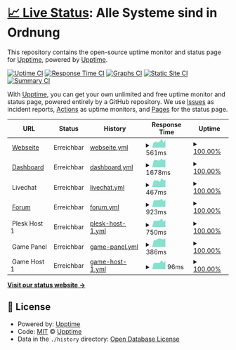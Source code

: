 # [📈 Live Status](https://status.whatthehost.de): <!--live status--> **Alle Systeme sind in Ordnung**

This repository contains the open-source uptime monitor and status page for [Upptime](https://upptime.js.org), powered by [Upptime](https://github.com/upptime/upptime).

[![Uptime CI](https://github.com/WhatTheHost-Dev/Status/workflows/Uptime%20CI/badge.svg)](https://github.com/WhatTheHost-Dev/Status/actions?query=workflow%3A%22Uptime+CI%22)
[![Response Time CI](https://github.com/WhatTheHost-Dev/Status/workflows/Response%20Time%20CI/badge.svg)](https://github.com/WhatTheHost-Dev/Status/actions?query=workflow%3A%22Response+Time+CI%22)
[![Graphs CI](https://github.com/WhatTheHost-Dev/Status/workflows/Graphs%20CI/badge.svg)](https://github.com/WhatTheHost-Dev/Status/actions?query=workflow%3A%22Graphs+CI%22)
[![Static Site CI](https://github.com/WhatTheHost-Dev/Status/workflows/Static%20Site%20CI/badge.svg)](https://github.com/WhatTheHost-Dev/Status/actions?query=workflow%3A%22Static+Site+CI%22)
[![Summary CI](https://github.com/WhatTheHost-Dev/Status/workflows/Summary%20CI/badge.svg)](https://github.com/WhatTheHost-Dev/Status/actions?query=workflow%3A%22Summary+CI%22)

With [Upptime](https://upptime.js.org), you can get your own unlimited and free uptime monitor and status page, powered entirely by a GitHub repository. We use [Issues](https://github.com/upptime/upptime/issues) as incident reports, [Actions](https://github.com/WhatTheHost-Dev/Status/actions) as uptime monitors, and [Pages](https://status.whatthehost.de) for the status page.

<!--start: status pages-->
<!-- This summary is generated by Upptime (https://github.com/upptime/upptime) -->
<!-- Do not edit this manually, your changes will be overwritten -->
<!-- prettier-ignore -->
| URL | Status | History | Response Time | Uptime |
| --- | ------ | ------- | ------------- | ------ |
| <img alt="" src="https://www.whatthehost.de/assets/favicons/favicon-192.png" height="13"> [Webseite](https://www.whatthehost.de) | Erreichbar | [webseite.yml](https://github.com/WhatTheHost-Dev/Status/commits/HEAD/history/webseite.yml) | <details><summary><img alt="Response time graph" src="./graphs/webseite/response-time-week.png" height="20"> 561ms</summary><br><a href="https://status.whatthehost.de/history/webseite"><img alt="Response time 660" src="https://img.shields.io/endpoint?url=https%3A%2F%2Fraw.githubusercontent.com%2FWhatTheHost-Dev%2FStatus%2FHEAD%2Fapi%2Fwebseite%2Fresponse-time.json"></a><br><a href="https://status.whatthehost.de/history/webseite"><img alt="24-hour response time 717" src="https://img.shields.io/endpoint?url=https%3A%2F%2Fraw.githubusercontent.com%2FWhatTheHost-Dev%2FStatus%2FHEAD%2Fapi%2Fwebseite%2Fresponse-time-day.json"></a><br><a href="https://status.whatthehost.de/history/webseite"><img alt="7-day response time 561" src="https://img.shields.io/endpoint?url=https%3A%2F%2Fraw.githubusercontent.com%2FWhatTheHost-Dev%2FStatus%2FHEAD%2Fapi%2Fwebseite%2Fresponse-time-week.json"></a><br><a href="https://status.whatthehost.de/history/webseite"><img alt="30-day response time 602" src="https://img.shields.io/endpoint?url=https%3A%2F%2Fraw.githubusercontent.com%2FWhatTheHost-Dev%2FStatus%2FHEAD%2Fapi%2Fwebseite%2Fresponse-time-month.json"></a><br><a href="https://status.whatthehost.de/history/webseite"><img alt="1-year response time 660" src="https://img.shields.io/endpoint?url=https%3A%2F%2Fraw.githubusercontent.com%2FWhatTheHost-Dev%2FStatus%2FHEAD%2Fapi%2Fwebseite%2Fresponse-time-year.json"></a></details> | <details><summary><a href="https://status.whatthehost.de/history/webseite">100.00%</a></summary><a href="https://status.whatthehost.de/history/webseite"><img alt="All-time uptime 99.97%" src="https://img.shields.io/endpoint?url=https%3A%2F%2Fraw.githubusercontent.com%2FWhatTheHost-Dev%2FStatus%2FHEAD%2Fapi%2Fwebseite%2Fuptime.json"></a><br><a href="https://status.whatthehost.de/history/webseite"><img alt="24-hour uptime 100.00%" src="https://img.shields.io/endpoint?url=https%3A%2F%2Fraw.githubusercontent.com%2FWhatTheHost-Dev%2FStatus%2FHEAD%2Fapi%2Fwebseite%2Fuptime-day.json"></a><br><a href="https://status.whatthehost.de/history/webseite"><img alt="7-day uptime 100.00%" src="https://img.shields.io/endpoint?url=https%3A%2F%2Fraw.githubusercontent.com%2FWhatTheHost-Dev%2FStatus%2FHEAD%2Fapi%2Fwebseite%2Fuptime-week.json"></a><br><a href="https://status.whatthehost.de/history/webseite"><img alt="30-day uptime 99.79%" src="https://img.shields.io/endpoint?url=https%3A%2F%2Fraw.githubusercontent.com%2FWhatTheHost-Dev%2FStatus%2FHEAD%2Fapi%2Fwebseite%2Fuptime-month.json"></a><br><a href="https://status.whatthehost.de/history/webseite"><img alt="1-year uptime 99.97%" src="https://img.shields.io/endpoint?url=https%3A%2F%2Fraw.githubusercontent.com%2FWhatTheHost-Dev%2FStatus%2FHEAD%2Fapi%2Fwebseite%2Fuptime-year.json"></a></details>
| <img alt="" src="https://www.whatthehost.de/assets/favicons/favicon-192.png" height="13"> [Dashboard](https://dashboard.whatthehost.de) | Erreichbar | [dashboard.yml](https://github.com/WhatTheHost-Dev/Status/commits/HEAD/history/dashboard.yml) | <details><summary><img alt="Response time graph" src="./graphs/dashboard/response-time-week.png" height="20"> 1678ms</summary><br><a href="https://status.whatthehost.de/history/dashboard"><img alt="Response time 1030" src="https://img.shields.io/endpoint?url=https%3A%2F%2Fraw.githubusercontent.com%2FWhatTheHost-Dev%2FStatus%2FHEAD%2Fapi%2Fdashboard%2Fresponse-time.json"></a><br><a href="https://status.whatthehost.de/history/dashboard"><img alt="24-hour response time 1832" src="https://img.shields.io/endpoint?url=https%3A%2F%2Fraw.githubusercontent.com%2FWhatTheHost-Dev%2FStatus%2FHEAD%2Fapi%2Fdashboard%2Fresponse-time-day.json"></a><br><a href="https://status.whatthehost.de/history/dashboard"><img alt="7-day response time 1678" src="https://img.shields.io/endpoint?url=https%3A%2F%2Fraw.githubusercontent.com%2FWhatTheHost-Dev%2FStatus%2FHEAD%2Fapi%2Fdashboard%2Fresponse-time-week.json"></a><br><a href="https://status.whatthehost.de/history/dashboard"><img alt="30-day response time 1443" src="https://img.shields.io/endpoint?url=https%3A%2F%2Fraw.githubusercontent.com%2FWhatTheHost-Dev%2FStatus%2FHEAD%2Fapi%2Fdashboard%2Fresponse-time-month.json"></a><br><a href="https://status.whatthehost.de/history/dashboard"><img alt="1-year response time 1030" src="https://img.shields.io/endpoint?url=https%3A%2F%2Fraw.githubusercontent.com%2FWhatTheHost-Dev%2FStatus%2FHEAD%2Fapi%2Fdashboard%2Fresponse-time-year.json"></a></details> | <details><summary><a href="https://status.whatthehost.de/history/dashboard">100.00%</a></summary><a href="https://status.whatthehost.de/history/dashboard"><img alt="All-time uptime 99.98%" src="https://img.shields.io/endpoint?url=https%3A%2F%2Fraw.githubusercontent.com%2FWhatTheHost-Dev%2FStatus%2FHEAD%2Fapi%2Fdashboard%2Fuptime.json"></a><br><a href="https://status.whatthehost.de/history/dashboard"><img alt="24-hour uptime 100.00%" src="https://img.shields.io/endpoint?url=https%3A%2F%2Fraw.githubusercontent.com%2FWhatTheHost-Dev%2FStatus%2FHEAD%2Fapi%2Fdashboard%2Fuptime-day.json"></a><br><a href="https://status.whatthehost.de/history/dashboard"><img alt="7-day uptime 100.00%" src="https://img.shields.io/endpoint?url=https%3A%2F%2Fraw.githubusercontent.com%2FWhatTheHost-Dev%2FStatus%2FHEAD%2Fapi%2Fdashboard%2Fuptime-week.json"></a><br><a href="https://status.whatthehost.de/history/dashboard"><img alt="30-day uptime 99.83%" src="https://img.shields.io/endpoint?url=https%3A%2F%2Fraw.githubusercontent.com%2FWhatTheHost-Dev%2FStatus%2FHEAD%2Fapi%2Fdashboard%2Fuptime-month.json"></a><br><a href="https://status.whatthehost.de/history/dashboard"><img alt="1-year uptime 99.98%" src="https://img.shields.io/endpoint?url=https%3A%2F%2Fraw.githubusercontent.com%2FWhatTheHost-Dev%2FStatus%2FHEAD%2Fapi%2Fdashboard%2Fuptime-year.json"></a></details>
| <img alt="" src="https://www.whatthehost.de/assets/favicons/favicon-192.png" height="13"> Livechat | Erreichbar | [livechat.yml](https://github.com/WhatTheHost-Dev/Status/commits/HEAD/history/livechat.yml) | <details><summary><img alt="Response time graph" src="./graphs/livechat/response-time-week.png" height="20"> 467ms</summary><br><a href="https://status.whatthehost.de/history/livechat"><img alt="Response time 565" src="https://img.shields.io/endpoint?url=https%3A%2F%2Fraw.githubusercontent.com%2FWhatTheHost-Dev%2FStatus%2FHEAD%2Fapi%2Flivechat%2Fresponse-time.json"></a><br><a href="https://status.whatthehost.de/history/livechat"><img alt="24-hour response time 499" src="https://img.shields.io/endpoint?url=https%3A%2F%2Fraw.githubusercontent.com%2FWhatTheHost-Dev%2FStatus%2FHEAD%2Fapi%2Flivechat%2Fresponse-time-day.json"></a><br><a href="https://status.whatthehost.de/history/livechat"><img alt="7-day response time 467" src="https://img.shields.io/endpoint?url=https%3A%2F%2Fraw.githubusercontent.com%2FWhatTheHost-Dev%2FStatus%2FHEAD%2Fapi%2Flivechat%2Fresponse-time-week.json"></a><br><a href="https://status.whatthehost.de/history/livechat"><img alt="30-day response time 429" src="https://img.shields.io/endpoint?url=https%3A%2F%2Fraw.githubusercontent.com%2FWhatTheHost-Dev%2FStatus%2FHEAD%2Fapi%2Flivechat%2Fresponse-time-month.json"></a><br><a href="https://status.whatthehost.de/history/livechat"><img alt="1-year response time 565" src="https://img.shields.io/endpoint?url=https%3A%2F%2Fraw.githubusercontent.com%2FWhatTheHost-Dev%2FStatus%2FHEAD%2Fapi%2Flivechat%2Fresponse-time-year.json"></a></details> | <details><summary><a href="https://status.whatthehost.de/history/livechat">100.00%</a></summary><a href="https://status.whatthehost.de/history/livechat"><img alt="All-time uptime 99.99%" src="https://img.shields.io/endpoint?url=https%3A%2F%2Fraw.githubusercontent.com%2FWhatTheHost-Dev%2FStatus%2FHEAD%2Fapi%2Flivechat%2Fuptime.json"></a><br><a href="https://status.whatthehost.de/history/livechat"><img alt="24-hour uptime 100.00%" src="https://img.shields.io/endpoint?url=https%3A%2F%2Fraw.githubusercontent.com%2FWhatTheHost-Dev%2FStatus%2FHEAD%2Fapi%2Flivechat%2Fuptime-day.json"></a><br><a href="https://status.whatthehost.de/history/livechat"><img alt="7-day uptime 100.00%" src="https://img.shields.io/endpoint?url=https%3A%2F%2Fraw.githubusercontent.com%2FWhatTheHost-Dev%2FStatus%2FHEAD%2Fapi%2Flivechat%2Fuptime-week.json"></a><br><a href="https://status.whatthehost.de/history/livechat"><img alt="30-day uptime 99.88%" src="https://img.shields.io/endpoint?url=https%3A%2F%2Fraw.githubusercontent.com%2FWhatTheHost-Dev%2FStatus%2FHEAD%2Fapi%2Flivechat%2Fuptime-month.json"></a><br><a href="https://status.whatthehost.de/history/livechat"><img alt="1-year uptime 99.99%" src="https://img.shields.io/endpoint?url=https%3A%2F%2Fraw.githubusercontent.com%2FWhatTheHost-Dev%2FStatus%2FHEAD%2Fapi%2Flivechat%2Fuptime-year.json"></a></details>
| <img alt="" src="https://www.whatthehost.de/assets/favicons/favicon-192.png" height="13"> [Forum](https://community.whatthehost.de) | Erreichbar | [forum.yml](https://github.com/WhatTheHost-Dev/Status/commits/HEAD/history/forum.yml) | <details><summary><img alt="Response time graph" src="./graphs/forum/response-time-week.png" height="20"> 923ms</summary><br><a href="https://status.whatthehost.de/history/forum"><img alt="Response time 743" src="https://img.shields.io/endpoint?url=https%3A%2F%2Fraw.githubusercontent.com%2FWhatTheHost-Dev%2FStatus%2FHEAD%2Fapi%2Fforum%2Fresponse-time.json"></a><br><a href="https://status.whatthehost.de/history/forum"><img alt="24-hour response time 1010" src="https://img.shields.io/endpoint?url=https%3A%2F%2Fraw.githubusercontent.com%2FWhatTheHost-Dev%2FStatus%2FHEAD%2Fapi%2Fforum%2Fresponse-time-day.json"></a><br><a href="https://status.whatthehost.de/history/forum"><img alt="7-day response time 923" src="https://img.shields.io/endpoint?url=https%3A%2F%2Fraw.githubusercontent.com%2FWhatTheHost-Dev%2FStatus%2FHEAD%2Fapi%2Fforum%2Fresponse-time-week.json"></a><br><a href="https://status.whatthehost.de/history/forum"><img alt="30-day response time 707" src="https://img.shields.io/endpoint?url=https%3A%2F%2Fraw.githubusercontent.com%2FWhatTheHost-Dev%2FStatus%2FHEAD%2Fapi%2Fforum%2Fresponse-time-month.json"></a><br><a href="https://status.whatthehost.de/history/forum"><img alt="1-year response time 743" src="https://img.shields.io/endpoint?url=https%3A%2F%2Fraw.githubusercontent.com%2FWhatTheHost-Dev%2FStatus%2FHEAD%2Fapi%2Fforum%2Fresponse-time-year.json"></a></details> | <details><summary><a href="https://status.whatthehost.de/history/forum">100.00%</a></summary><a href="https://status.whatthehost.de/history/forum"><img alt="All-time uptime 99.98%" src="https://img.shields.io/endpoint?url=https%3A%2F%2Fraw.githubusercontent.com%2FWhatTheHost-Dev%2FStatus%2FHEAD%2Fapi%2Fforum%2Fuptime.json"></a><br><a href="https://status.whatthehost.de/history/forum"><img alt="24-hour uptime 100.00%" src="https://img.shields.io/endpoint?url=https%3A%2F%2Fraw.githubusercontent.com%2FWhatTheHost-Dev%2FStatus%2FHEAD%2Fapi%2Fforum%2Fuptime-day.json"></a><br><a href="https://status.whatthehost.de/history/forum"><img alt="7-day uptime 100.00%" src="https://img.shields.io/endpoint?url=https%3A%2F%2Fraw.githubusercontent.com%2FWhatTheHost-Dev%2FStatus%2FHEAD%2Fapi%2Fforum%2Fuptime-week.json"></a><br><a href="https://status.whatthehost.de/history/forum"><img alt="30-day uptime 99.83%" src="https://img.shields.io/endpoint?url=https%3A%2F%2Fraw.githubusercontent.com%2FWhatTheHost-Dev%2FStatus%2FHEAD%2Fapi%2Fforum%2Fuptime-month.json"></a><br><a href="https://status.whatthehost.de/history/forum"><img alt="1-year uptime 99.98%" src="https://img.shields.io/endpoint?url=https%3A%2F%2Fraw.githubusercontent.com%2FWhatTheHost-Dev%2FStatus%2FHEAD%2Fapi%2Fforum%2Fuptime-year.json"></a></details>
| <img alt="" src="https://www.whatthehost.de/assets/favicons/favicon-192.png" height="13"> Plesk Host 1 | Erreichbar | [plesk-host-1.yml](https://github.com/WhatTheHost-Dev/Status/commits/HEAD/history/plesk-host-1.yml) | <details><summary><img alt="Response time graph" src="./graphs/plesk-host-1/response-time-week.png" height="20"> 750ms</summary><br><a href="https://status.whatthehost.de/history/plesk-host-1"><img alt="Response time 906" src="https://img.shields.io/endpoint?url=https%3A%2F%2Fraw.githubusercontent.com%2FWhatTheHost-Dev%2FStatus%2FHEAD%2Fapi%2Fplesk-host-1%2Fresponse-time.json"></a><br><a href="https://status.whatthehost.de/history/plesk-host-1"><img alt="24-hour response time 801" src="https://img.shields.io/endpoint?url=https%3A%2F%2Fraw.githubusercontent.com%2FWhatTheHost-Dev%2FStatus%2FHEAD%2Fapi%2Fplesk-host-1%2Fresponse-time-day.json"></a><br><a href="https://status.whatthehost.de/history/plesk-host-1"><img alt="7-day response time 750" src="https://img.shields.io/endpoint?url=https%3A%2F%2Fraw.githubusercontent.com%2FWhatTheHost-Dev%2FStatus%2FHEAD%2Fapi%2Fplesk-host-1%2Fresponse-time-week.json"></a><br><a href="https://status.whatthehost.de/history/plesk-host-1"><img alt="30-day response time 912" src="https://img.shields.io/endpoint?url=https%3A%2F%2Fraw.githubusercontent.com%2FWhatTheHost-Dev%2FStatus%2FHEAD%2Fapi%2Fplesk-host-1%2Fresponse-time-month.json"></a><br><a href="https://status.whatthehost.de/history/plesk-host-1"><img alt="1-year response time 906" src="https://img.shields.io/endpoint?url=https%3A%2F%2Fraw.githubusercontent.com%2FWhatTheHost-Dev%2FStatus%2FHEAD%2Fapi%2Fplesk-host-1%2Fresponse-time-year.json"></a></details> | <details><summary><a href="https://status.whatthehost.de/history/plesk-host-1">100.00%</a></summary><a href="https://status.whatthehost.de/history/plesk-host-1"><img alt="All-time uptime 99.99%" src="https://img.shields.io/endpoint?url=https%3A%2F%2Fraw.githubusercontent.com%2FWhatTheHost-Dev%2FStatus%2FHEAD%2Fapi%2Fplesk-host-1%2Fuptime.json"></a><br><a href="https://status.whatthehost.de/history/plesk-host-1"><img alt="24-hour uptime 100.00%" src="https://img.shields.io/endpoint?url=https%3A%2F%2Fraw.githubusercontent.com%2FWhatTheHost-Dev%2FStatus%2FHEAD%2Fapi%2Fplesk-host-1%2Fuptime-day.json"></a><br><a href="https://status.whatthehost.de/history/plesk-host-1"><img alt="7-day uptime 100.00%" src="https://img.shields.io/endpoint?url=https%3A%2F%2Fraw.githubusercontent.com%2FWhatTheHost-Dev%2FStatus%2FHEAD%2Fapi%2Fplesk-host-1%2Fuptime-week.json"></a><br><a href="https://status.whatthehost.de/history/plesk-host-1"><img alt="30-day uptime 99.95%" src="https://img.shields.io/endpoint?url=https%3A%2F%2Fraw.githubusercontent.com%2FWhatTheHost-Dev%2FStatus%2FHEAD%2Fapi%2Fplesk-host-1%2Fuptime-month.json"></a><br><a href="https://status.whatthehost.de/history/plesk-host-1"><img alt="1-year uptime 99.99%" src="https://img.shields.io/endpoint?url=https%3A%2F%2Fraw.githubusercontent.com%2FWhatTheHost-Dev%2FStatus%2FHEAD%2Fapi%2Fplesk-host-1%2Fuptime-year.json"></a></details>
| <img alt="" src="https://www.whatthehost.de/assets/favicons/favicon-192.png" height="13"> Game Panel | Erreichbar | [game-panel.yml](https://github.com/WhatTheHost-Dev/Status/commits/HEAD/history/game-panel.yml) | <details><summary><img alt="Response time graph" src="./graphs/game-panel/response-time-week.png" height="20"> 386ms</summary><br><a href="https://status.whatthehost.de/history/game-panel"><img alt="Response time 637" src="https://img.shields.io/endpoint?url=https%3A%2F%2Fraw.githubusercontent.com%2FWhatTheHost-Dev%2FStatus%2FHEAD%2Fapi%2Fgame-panel%2Fresponse-time.json"></a><br><a href="https://status.whatthehost.de/history/game-panel"><img alt="24-hour response time 418" src="https://img.shields.io/endpoint?url=https%3A%2F%2Fraw.githubusercontent.com%2FWhatTheHost-Dev%2FStatus%2FHEAD%2Fapi%2Fgame-panel%2Fresponse-time-day.json"></a><br><a href="https://status.whatthehost.de/history/game-panel"><img alt="7-day response time 386" src="https://img.shields.io/endpoint?url=https%3A%2F%2Fraw.githubusercontent.com%2FWhatTheHost-Dev%2FStatus%2FHEAD%2Fapi%2Fgame-panel%2Fresponse-time-week.json"></a><br><a href="https://status.whatthehost.de/history/game-panel"><img alt="30-day response time 517" src="https://img.shields.io/endpoint?url=https%3A%2F%2Fraw.githubusercontent.com%2FWhatTheHost-Dev%2FStatus%2FHEAD%2Fapi%2Fgame-panel%2Fresponse-time-month.json"></a><br><a href="https://status.whatthehost.de/history/game-panel"><img alt="1-year response time 637" src="https://img.shields.io/endpoint?url=https%3A%2F%2Fraw.githubusercontent.com%2FWhatTheHost-Dev%2FStatus%2FHEAD%2Fapi%2Fgame-panel%2Fresponse-time-year.json"></a></details> | <details><summary><a href="https://status.whatthehost.de/history/game-panel">100.00%</a></summary><a href="https://status.whatthehost.de/history/game-panel"><img alt="All-time uptime 100.00%" src="https://img.shields.io/endpoint?url=https%3A%2F%2Fraw.githubusercontent.com%2FWhatTheHost-Dev%2FStatus%2FHEAD%2Fapi%2Fgame-panel%2Fuptime.json"></a><br><a href="https://status.whatthehost.de/history/game-panel"><img alt="24-hour uptime 100.00%" src="https://img.shields.io/endpoint?url=https%3A%2F%2Fraw.githubusercontent.com%2FWhatTheHost-Dev%2FStatus%2FHEAD%2Fapi%2Fgame-panel%2Fuptime-day.json"></a><br><a href="https://status.whatthehost.de/history/game-panel"><img alt="7-day uptime 100.00%" src="https://img.shields.io/endpoint?url=https%3A%2F%2Fraw.githubusercontent.com%2FWhatTheHost-Dev%2FStatus%2FHEAD%2Fapi%2Fgame-panel%2Fuptime-week.json"></a><br><a href="https://status.whatthehost.de/history/game-panel"><img alt="30-day uptime 100.00%" src="https://img.shields.io/endpoint?url=https%3A%2F%2Fraw.githubusercontent.com%2FWhatTheHost-Dev%2FStatus%2FHEAD%2Fapi%2Fgame-panel%2Fuptime-month.json"></a><br><a href="https://status.whatthehost.de/history/game-panel"><img alt="1-year uptime 100.00%" src="https://img.shields.io/endpoint?url=https%3A%2F%2Fraw.githubusercontent.com%2FWhatTheHost-Dev%2FStatus%2FHEAD%2Fapi%2Fgame-panel%2Fuptime-year.json"></a></details>
| <img alt="" src="https://www.whatthehost.de/assets/favicons/favicon-192.png" height="13"> Game Host 1 | Erreichbar | [game-host-1.yml](https://github.com/WhatTheHost-Dev/Status/commits/HEAD/history/game-host-1.yml) | <details><summary><img alt="Response time graph" src="./graphs/game-host-1/response-time-week.png" height="20"> 96ms</summary><br><a href="https://status.whatthehost.de/history/game-host-1"><img alt="Response time 126" src="https://img.shields.io/endpoint?url=https%3A%2F%2Fraw.githubusercontent.com%2FWhatTheHost-Dev%2FStatus%2FHEAD%2Fapi%2Fgame-host-1%2Fresponse-time.json"></a><br><a href="https://status.whatthehost.de/history/game-host-1"><img alt="24-hour response time 119" src="https://img.shields.io/endpoint?url=https%3A%2F%2Fraw.githubusercontent.com%2FWhatTheHost-Dev%2FStatus%2FHEAD%2Fapi%2Fgame-host-1%2Fresponse-time-day.json"></a><br><a href="https://status.whatthehost.de/history/game-host-1"><img alt="7-day response time 96" src="https://img.shields.io/endpoint?url=https%3A%2F%2Fraw.githubusercontent.com%2FWhatTheHost-Dev%2FStatus%2FHEAD%2Fapi%2Fgame-host-1%2Fresponse-time-week.json"></a><br><a href="https://status.whatthehost.de/history/game-host-1"><img alt="30-day response time 121" src="https://img.shields.io/endpoint?url=https%3A%2F%2Fraw.githubusercontent.com%2FWhatTheHost-Dev%2FStatus%2FHEAD%2Fapi%2Fgame-host-1%2Fresponse-time-month.json"></a><br><a href="https://status.whatthehost.de/history/game-host-1"><img alt="1-year response time 126" src="https://img.shields.io/endpoint?url=https%3A%2F%2Fraw.githubusercontent.com%2FWhatTheHost-Dev%2FStatus%2FHEAD%2Fapi%2Fgame-host-1%2Fresponse-time-year.json"></a></details> | <details><summary><a href="https://status.whatthehost.de/history/game-host-1">100.00%</a></summary><a href="https://status.whatthehost.de/history/game-host-1"><img alt="All-time uptime 100.00%" src="https://img.shields.io/endpoint?url=https%3A%2F%2Fraw.githubusercontent.com%2FWhatTheHost-Dev%2FStatus%2FHEAD%2Fapi%2Fgame-host-1%2Fuptime.json"></a><br><a href="https://status.whatthehost.de/history/game-host-1"><img alt="24-hour uptime 100.00%" src="https://img.shields.io/endpoint?url=https%3A%2F%2Fraw.githubusercontent.com%2FWhatTheHost-Dev%2FStatus%2FHEAD%2Fapi%2Fgame-host-1%2Fuptime-day.json"></a><br><a href="https://status.whatthehost.de/history/game-host-1"><img alt="7-day uptime 100.00%" src="https://img.shields.io/endpoint?url=https%3A%2F%2Fraw.githubusercontent.com%2FWhatTheHost-Dev%2FStatus%2FHEAD%2Fapi%2Fgame-host-1%2Fuptime-week.json"></a><br><a href="https://status.whatthehost.de/history/game-host-1"><img alt="30-day uptime 100.00%" src="https://img.shields.io/endpoint?url=https%3A%2F%2Fraw.githubusercontent.com%2FWhatTheHost-Dev%2FStatus%2FHEAD%2Fapi%2Fgame-host-1%2Fuptime-month.json"></a><br><a href="https://status.whatthehost.de/history/game-host-1"><img alt="1-year uptime 100.00%" src="https://img.shields.io/endpoint?url=https%3A%2F%2Fraw.githubusercontent.com%2FWhatTheHost-Dev%2FStatus%2FHEAD%2Fapi%2Fgame-host-1%2Fuptime-year.json"></a></details>

<!--end: status pages-->

[**Visit our status website →**](https://status.whatthehost.de)

## 📄 License

- Powered by: [Upptime](https://github.com/upptime/upptime)
- Code: [MIT](./LICENSE) © [Upptime](https://upptime.js.org)
- Data in the `./history` directory: [Open Database License](https://opendatacommons.org/licenses/odbl/1-0/)
